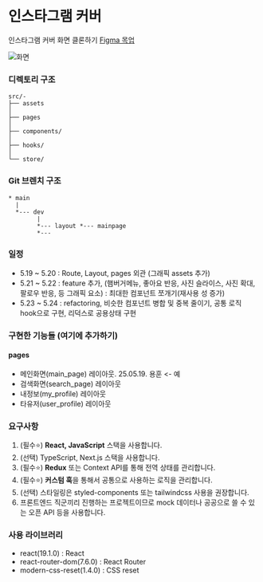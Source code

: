 # 인스타그램 커버 
인스타그램 커버 화면 클론하기 [Figma 목업](https://www.figma.com/design/5aK8OoVhDcw2ZClVJufnIv/Instagram-Template-2.0--Preview-?t=8K6m5UEih7ajX1dN-0)

![화면](https://github.com/jobcodebreak/instagram-cover/blob/layout/preview.png?raw=true)


### 디렉토리 구조
```text
src/- 
├── assets
│
├── pages
│
├── components/ 
│
├── hooks/
│
└── store/
```


### Git 브렌치 구조
```text
* main
  |
  *--- dev
        |
        *--- layout *--- mainpage
        *--- 
```


### 일정
- 5.19 ~ 5.20 : Route, Layout, pages 외관 (그래픽 assets 추가)
- 5.21 ~ 5.22 : feature 추가, (햄버거메뉴, 좋아요 반응, 사진 슬라이스, 사진 확대, 팔로우 반응, 등 그래픽 요소) : 최대한 컴포넌트 쪼개기(재사용 성 증가)
- 5.23 ~ 5.24 : refactoring, 비슷한 컴포넌트 병합 및 중복 줄이기, 공통 로직 hook으로 구현, 리덕스로 공용상태 구현


### 구현한 기능들 (여기에 추가하기)
#### pages
- 메인화면(main_page) 레이아웃. 25.05.19. 용훈    <- 예
- 검색화면(search_page) 레이아웃
- 내정보(my_profile) 레이아웃
- 타유저(user_profile) 레이아웃


### 요구사항
1. (필수⭐) **React, JavaScript** 스택을 사용합니다.
2. (선택) TypeScript, Next.js 스택을 사용합니다.
3. (필수⭐️) **Redux** 또는 Context API를 통해 전역 상태를 관리합니다.
4. (필수⭐️) **커스텀 훅**을 통해서 공통으로 사용하는 로직을 관리합니다.
5. (선택) 스타일링은 styled-components 또는 tailwindcss 사용을 권장합니다.
6. 프론트엔드 직군끼리 진행하는 프로젝트이므로 mock 데이터나 공공으로 쓸 수 있는 오픈 API 등을 사용합니다.


### 사용 라이브러리
- react(19.1.0) : React
- react-router-dom(7.6.0) : React Router
- modern-css-reset(1.4.0) : CSS reset

